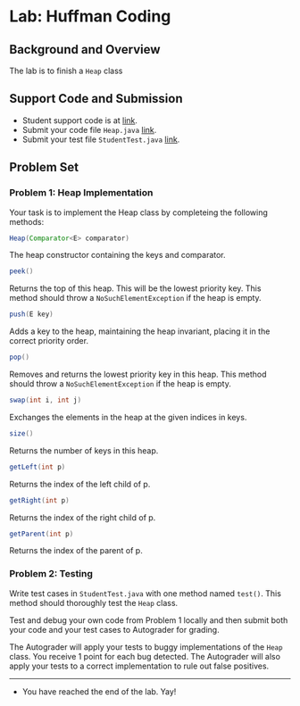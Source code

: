 # Lab: Huffman Coding

## Background and Overview

The lab is to finish a `Heap` class

## Support Code and Submission

+ Student support code is at [link](https://github.com/IUDataStructuresCourse/HuffmanCoding-student-support-code/).
+ Submit your code file `Heap.java` [link](https://autograder.luddy.indiana.edu/web/project/1412).
+ Submit your test file `StudentTest.java` [link](https://autograder.luddy.indiana.edu/web/project/1413).


## Problem Set

### Problem 1: Heap Implementation

  Your task is to implement the Heap class by completeing the following methods:

  ```java
  Heap(Comparator<E> comparator) 
  ```
  
  The heap constructor containing the keys and comparator.
  

  ```java
  peek()
  ```

  Returns the top of this heap. This will be the lowest priority
  key. This method should throw a `NoSuchElementException` if the heap
  is empty.


  ```java
  push(E key) 
  ```

  Adds a key to the heap, maintaining the heap invariant, placing it
  in the correct priority order.


  ```java
  pop() 
  ```

  Removes and returns the lowest priority key in this heap.  This
  method should throw a `NoSuchElementException` if the heap is empty.

  
  ```java
  swap(int i, int j) 
  ```

  Exchanges the elements in the heap at the given indices in keys.


  ```java
  size()
  ```

  Returns the number of keys in this heap.


  ```java
  getLeft(int p)
  ```

  Returns the index of the left child of p.


  ```java
  getRight(int p)
  ```

  Returns the index of the right child of p.


  ```java
  getParent(int p) 
  ```

  Returns the index of the parent of p.



### Problem 2: Testing

Write test cases in `StudentTest.java` with one method named `test()`.
This method should thoroughly test the `Heap` class.

Test and debug your own code from Problem 1 locally and then submit both your code
and your test cases to Autograder for grading.

The Autograder will apply your tests to buggy implementations of the
`Heap` class. You receive 1 point for each bug detected.
The Autograder will also apply your tests to a correct implementation
to rule out false positives.

-----------------

* You have reached the end of the lab. Yay!
